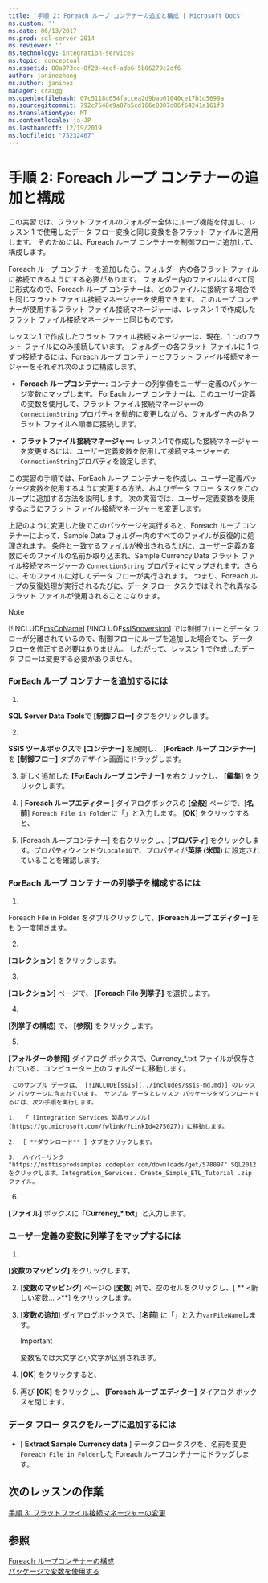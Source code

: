```yaml
---
title: '手順 2: Foreach ループ コンテナーの追加と構成 | Microsoft Docs'
ms.custom: ''
ms.date: 06/13/2017
ms.prod: sql-server-2014
ms.reviewer: ''
ms.technology: integration-services
ms.topic: conceptual
ms.assetid: 88a973cc-0f23-4ecf-adb6-5b06279c2df6
author: janinezhang
ms.author: janinez
manager: craigg
ms.openlocfilehash: 07c5118c654faccea2d9bab01040ce17b1d5699a
ms.sourcegitcommit: 792c7548e9a07b5cd166e0007d06f64241a161f8
ms.translationtype: MT
ms.contentlocale: ja-JP
ms.lasthandoff: 12/19/2019
ms.locfileid: "75232467"
---
```

# <a name="step-2-adding-and-configuring-the-foreach-loop-container"></a>手順 2: Foreach ループ コンテナーの追加と構成
  この実習では、フラット ファイルのフォルダー全体にループ機能を付加し、レッスン 1 で使用したデータ フロー変換と同じ変換を各フラット ファイルに適用します。 そのためには、Foreach ループ コンテナーを制御フローに追加して、構成します。  
  
 Foreach ループ コンテナーを追加したら、フォルダー内の各フラット ファイルに接続できるようにする必要があります。 フォルダー内のファイルはすべて同じ形式なので、Foreach ループ コンテナーは、どのファイルに接続する場合でも同じフラット ファイル接続マネージャーを使用できます。 このループ コンテナーが使用するフラット ファイル接続マネージャーは、レッスン 1 で作成したフラット ファイル接続マネージャーと同じものです。  
  
 レッスン 1 で作成したフラット ファイル接続マネージャーは、現在、1 つのフラット ファイルにのみ接続しています。 フォルダーの各フラット ファイルに 1 つずつ接続するには、Foreach ループ コンテナーとフラット ファイル接続マネージャーをそれぞれ次のように構成します。  
  
-   **Foreach ループコンテナー:** コンテナーの列挙値をユーザー定義のパッケージ変数にマップします。 ForEach ループ コンテナーは、このユーザー定義の変数を使用して、フラット ファイル接続マネージャーの `ConnectionString` プロパティを動的に変更しながら、フォルダー内の各フラット ファイルへ順番に接続します。  
  
-   **フラットファイル接続マネージャー:** レッスン1で作成した接続マネージャーを変更するには、ユーザー定義変数を使用して接続マネージャーの`ConnectionString`プロパティを設定します。  
  
 この実習の手順では、ForEach ループ コンテナーを作成し、ユーザー定義パッケージ変数を使用するように変更する方法、およびデータ フロー タスクをこのループに追加する方法を説明します。 次の実習では、ユーザー定義変数を使用するようにフラット ファイル接続マネージャーを変更します。  
  
 上記のように変更した後でこのパッケージを実行すると、Foreach ループ コンテナーによって、Sample Data フォルダー内のすべてのファイルが反復的に処理されます。 条件と一致するファイルが検出されるたびに、ユーザー定義の変数にそのファイルの名前が取り込まれ、Sample Currency Data フラット ファイル接続マネージャーの `ConnectionString` プロパティにマップされます。さらに、そのファイルに対してデータ フローが実行されます。 つまり、Foreach ループの反復処理が実行されるたびに、データ フロー タスクではそれぞれ異なるフラット ファイルが使用されることになります。  
  
> [!NOTE]  
>  
  [!INCLUDE[msCoName](../includes/msconame-md.md)]
  [!INCLUDE[ssISnoversion](../includes/ssisnoversion-md.md)] では制御フローとデータ フローが分離されているので、制御フローにループを追加した場合でも、データ フローを修正する必要はありません。 したがって、レッスン 1 で作成したデータ フローは変更する必要がありません。  
  
### <a name="to-add-a-foreach-loop-container"></a>ForEach ループ コンテナーを追加するには  
  
1.  
  **SQL Server Data Tools**で **[制御フロー]** タブをクリックします。  
  
2.  
  **SSIS ツールボックス**で **[コンテナー]** を展開し、 **[ForEach ループ コンテナー]** を **[制御フロー]** タブのデザイン画面にドラッグします。  
  
3.  新しく追加した **[ForEach ループ コンテナー]** を右クリックし、 **[編集]** をクリックします。  
  
4.  [ **Foreach ループエディター** ] ダイアログボックスの **[全般**] ページで、[**名前**] `Foreach File in Folder`に「」と入力します。 [**OK**] をクリックすると、  
  
5.  [Foreach ループコンテナー] を右クリックし、[**プロパティ**] をクリックします。プロパティウィンドウ`LocaleID`で、プロパティが**英語 (米国)** に設定されていることを確認します。  
  
### <a name="to-configure-the-enumerator-for-the-foreach-loop-container"></a>ForEach ループ コンテナーの列挙子を構成するには  
  
1.  
  Foreach File in Folder をダブルクリックして、**[Foreach ループ エディター]** をもう一度開きます。  
  
2.  
  **[コレクション]** をクリックします。  
  
3.  
  **[コレクション]** ページで、 **[Foreach File 列挙子]** を選択します。  
  
4.  
  **[列挙子の構成]** で、 **[参照]** をクリックします。  
  
5.  
  **[フォルダーの参照]** ダイアログ ボックスで、Currency_*.txt ファイルが保存されている、コンピューター上のフォルダーに移動します。  
  
     このサンプル データは、 [!INCLUDE[ssIS](../includes/ssis-md.md)] のレッスン パッケージに含まれています。 サンプル データとレッスン パッケージをダウンロードするには、次の手順を実行します。  
  
    1.  「 [Integration Services 製品サンプル](https://go.microsoft.com/fwlink/?LinkId=275027)」に移動します。  
  
    2.  [ **ダウンロード** ] タブをクリックします。  
  
    3.  ハイパーリンク "https://msftisprodsamples.codeplex.com/downloads/get/578097" SQL2012 をクリックします。Integration_Services. Create_Simple_ETL_Tutorial .zip ファイル。  
  
6.  
  **[ファイル]** ボックスに「**Currency_\*.txt**」と入力します。  
  
### <a name="to-map-the-enumerator-to-a-user-defined-variable"></a>ユーザー定義の変数に列挙子をマップするには  
  
1.  
  **[変数のマッピング]** をクリックします。  
  
2.  [**変数のマッピング**] ページの [**変数**] 列で、空のセルをクリックし、[ ** \<新しい変数... >**] をクリックします。  
  
3.  [**変数の追加**] ダイアログボックスで、[**名前**] に「」と入力`varFileName`します。  
  
    > [!IMPORTANT]  
    >  変数名では大文字と小文字が区別されます。  
  
4.  [**OK**] をクリックすると、  
  
5.  再び **[OK]** をクリックし、 **[Foreach ループ エディター]** ダイアログ ボックスを閉じます。  
  
### <a name="to-add-the-data-flow-task-to-the-loop"></a>データ フロー タスクをループに追加するには  
  
-   [ **Extract Sample Currency data** ] データフロータスクを、名前を変更`Foreach File in Folder`した Foreach ループコンテナーにドラッグします。  
  
## <a name="next-lesson-task"></a>次のレッスンの作業  
 [手順 3: フラットファイル接続マネージャーの変更](lesson-2-3-modifying-the-flat-file-connection-manager.md)  
  
## <a name="see-also"></a>参照  
 [Foreach ループコンテナーの構成](control-flow/foreach-loop-container.md)   
 [パッケージで変数を使用する](use-variables-in-packages.md)  
  
